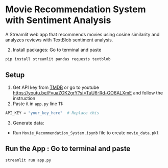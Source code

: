 
# Movie Recommendation System with Sentiment Analysis

A Streamlit web app that recommends movies using cosine similarity and analyzes reviews with TextBlob sentiment analysis.



2. Install packages: Go to terminal and paste
```bash
pip install streamlit pandas requests textblob
```

## Setup
1. Get API key from [TMDB](https://www.themoviedb.org/settings/api) or go to youtube https://youtu.be/FvuaZOK2grY?si=TuU6-Rd-GO6ALXmE and follow the instruction
2. Paste it in `app.py` line 11:
```python
API_KEY = "your_key_here"  # Replace this
```

3. Generate data: 
- Run `Movie_Recommendation_System.ipynb` file to create `movie_data.pkl`

## Run the App : Go to terminal and paste
```bash
streamlit run app.py
```




